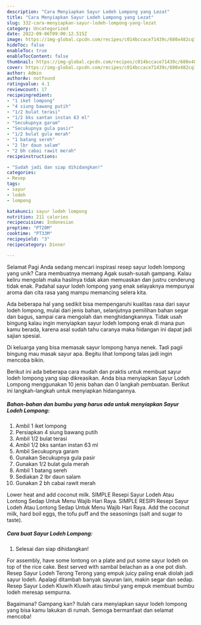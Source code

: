 ```yaml
---
description: "Cara Menyiapkan Sayur Lodeh Lompong yang Lezat"
title: "Cara Menyiapkan Sayur Lodeh Lompong yang Lezat"
slug: 332-cara-menyiapkan-sayur-lodeh-lompong-yang-lezat
category: Uncategorized
date: 2022-09-06T09:00:12.515Z
image: https://img-global.cpcdn.com/recipes/c014bccace71439c/680x482cq70/sayur-lodeh-lompong-foto-resep-utama.jpg
hideToc: false
enableToc: true
enableTocContent: false
thumbnail: https://img-global.cpcdn.com/recipes/c014bccace71439c/680x482cq70/sayur-lodeh-lompong-foto-resep-utama.jpg
cover: https://img-global.cpcdn.com/recipes/c014bccace71439c/680x482cq70/sayur-lodeh-lompong-foto-resep-utama.jpg
author: Admin
authorAv: notfound
ratingvalue: 4.1
reviewcount: 17
recipeingredient:
- "1 iket lompong"
- "4 siung bawang putih"
- "1/2 bulat terasi"
- "1/2 bks santan instan 63 ml"
- "Secukupnya garam"
- "Secukupnya gula pasir"
- "1/2 bulat gula merah"
- "1 batang sereh"
- "2 lbr daun salam"
- "2 bh cabai rawit merah"
recipeinstructions:

- "Sudah jadi dan siap dihidangkan!"
categories:
- Resep
tags:
- sayur
- lodeh
- lompong

katakunci: sayur lodeh lompong 
nutrition: 211 calories
recipecuisine: Indonesian
preptime: "PT20M"
cooktime: "PT33M"
recipeyield: "3"
recipecategory: Dinner

---
```



Selamat Pagi Anda sedang mencari inspirasi resep sayur lodeh lompong yang unik? Cara membuatnya memang Agak susah-susah gampang. Kalau keliru mengolah maka hasilnya tidak akan memuaskan dan justru cenderung tidak enak. Padahal sayur lodeh lompong yang enak selayaknya mempunyai aroma dan cita rasa yang mampu memancing selera kita.


Ada beberapa hal yang sedikit bisa mempengaruhi kualitas rasa dari sayur lodeh lompong, mulai dari jenis bahan, selanjutnya pemilihan bahan segar dan bagus, sampai cara mengolah dan menghidangkannya. Tidak usah bingung kalau ingin menyiapkan sayur lodeh lompong enak di mana pun kamu berada, karena asal sudah tahu caranya maka hidangan ini dapat jadi sajian spesial.

Di keluarga yang bisa memasak sayur lompong hanya nenek. Tadi pagii bingung mau masak sayur apa. Begitu lihat lompong talas jadi ingin mencoba bikin.


Berikut ini ada beberapa cara mudah dan praktis untuk membuat sayur lodeh lompong yang siap dikreasikan. Anda bisa menyiapkan Sayur Lodeh Lompong menggunakan 10 jenis bahan dan 0 langkah pembuatan. Berikut ini langkah-langkah untuk menyiapkan hidangannya.

<!--inarticleads1-->

##### Bahan-bahan dan bumbu yang harus ada untuk menyiapkan Sayur Lodeh Lompong:

1. Ambil 1 iket lompong
1. Persiapkan 4 siung bawang putih
1. Ambil 1/2 bulat terasi
1. Ambil 1/2 bks santan instan 63 ml
1. Ambil Secukupnya garam
1. Gunakan Secukupnya gula pasir
1. Gunakan 1/2 bulat gula merah
1. Ambil 1 batang sereh
1. Sediakan 2 lbr daun salam
1. Gunakan 2 bh cabai rawit merah


Lower heat and add coconut milk. SIMPLE Resepi Sayur Lodeh Atau Lontong Sedap Untuk Menu Wajib Hari Raya. SIMPLE RESIPI Resepi Sayur Lodeh Atau Lontong Sedap Untuk Menu Wajib Hari Raya. Add the coconut milk, hard boil eggs, the tofu puff and the seasonings (salt and sugar to taste). 

<!--inarticleads2-->

##### Cara buat Sayur Lodeh Lompong:


1. Selesai dan siap dihidangkan!

For assembly, have some lontong on a plate and put some sayur lodeh on top of the rice cake. Best served with sambal belachan as a one pot dish. Resep Sayur Lodeh Terong Terong yang empuk juicy paling enak diolah jadi sayur lodeh. Apalagi ditambah banyak sayuran lain, makin segar dan sedap. Resep Sayur Lodeh Kluwih Kluwih atau timbul yang empuk membuat bumbu lodeh meresap sempurna. 

Bagaimana? Gampang kan? Itulah cara menyiapkan sayur lodeh lompong yang bisa kamu lakukan di rumah. Semoga bermanfaat dan selamat mencoba!
